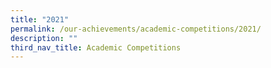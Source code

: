 ```yaml
---
title: "2021"
permalink: /our-achievements/academic-competitions/2021/
description: ""
third_nav_title: Academic Competitions
---
```


